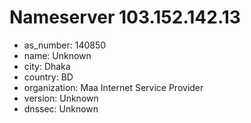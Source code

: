# Nameserver 103.152.142.13

* as_number: 140850
* name: Unknown
* city: Dhaka
* country: BD
* organization: Maa Internet Service Provider
* version: Unknown
* dnssec: Unknown
